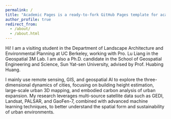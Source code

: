 ```yaml
---
permalink: /
title: "Academic Pages is a ready-to-fork GitHub Pages template for academic personal websites"
author_profile: true
redirect_from: 
  - /about/
  - /about.html
---
```


Hi! I am a visiting student in the Department of Landscape Architecture and Environmental Planning at UC Berkeley, working with Pro. Lu Liang in the Geospatial 3M Lab. I am also a Ph.D. candidate in the School of Geospatial Engineering and Science, Sun Yat-sen University, advised by Prof. Huabing Huang.

I mainly use remote sensing, GIS, and geospatial AI to explore the three-dimensional dynamics of cities, focusing on building height estimation, large-scale urban 3D mapping, and embodied carbon analysis of urban expansion. My research leverages multi-source satellite data such as GEDI, Landsat, PALSAR, and GaoFen-7, combined with advanced machine learning techniques, to better understand the spatial form and sustainability of urban environments.
